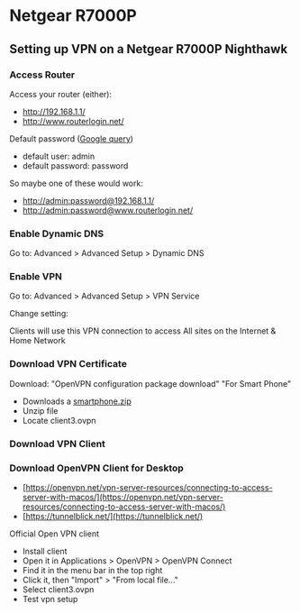 # Netgear R7000P

## Setting up VPN on a Netgear R7000P Nighthawk

### Access Router

Access your router \(either\):

* [http://192.168.1.1/ ](http://192.168.1.1/%20)
* http://www.routerlogin.net/

Default password \([Google query](https://www.google.com/search?q=default+password+Netgear+R7000P)\)

* default user: admin
* default password: password

So maybe one of these would work:

* [http://admin:password@192.168.1.1/](http://admin:password@192.168.1.1/)
* [http://admin:password@www.routerlogin.net/](http://admin:password@www.routerlogin.net/)

### Enable Dynamic DNS

Go to: Advanced &gt; Advanced Setup &gt; Dynamic DNS

### Enable VPN

Go to: Advanced &gt; Advanced Setup &gt; VPN Service

Change setting:

Clients will use this VPN connection to access All sites on the Internet & Home Network

### Download VPN Certificate

Download: "OpenVPN configuration package download" "For Smart Phone"

* Downloads a [smartphone.zip](http://smartphone.zip/)
* Unzip file
* Locate client3.ovpn

### Download VPN Client

### Download OpenVPN Client for Desktop

* [https://openvpn.net/vpn-server-resources/connecting-to-access-server-with-macos/](https://openvpn.net/vpn-server-resources/connecting-to-access-server-with-macos/)
* [https://tunnelblick.net/](https://tunnelblick.net/)

Official Open VPN client

* Install client
* Open it in Applications &gt; OpenVPN &gt; OpenVPN Connect
* Find it in the menu bar in the top right
* Click it, then "Import" &gt; "From local file..."
* Select client3.ovpn
* Test vpn setup


